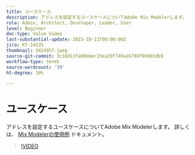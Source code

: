 ```yaml
---
title: ユースケース
description: アドレスを設定するユースケースについてAdobe Mix Modelerします。
role: Admin, Architect, Developer, Leader, User
level: Beginner
doc-type: Value Video
last-substantial-update: 2023-10-11T00:00:00Z
jira: KT-14135
thumbnail: 3424857.jpeg
source-git-commit: 3c18d13fa08bbec15ea29f749a16788f9b965db9
workflow-type: tm+mt
source-wordcount: '39'
ht-degree: 10%

---
```



# ユースケース

アドレスを設定するユースケースについてAdobe Mix Modelerします。 詳しくは、 [Mix Modelerの使用例](https://experienceleague.adobe.com/docs/mix-modeler/using/get-started/workflow.html) ドキュメント。

>[!VIDEO](https://video.tv.adobe.com/v/3424857?learn=on)